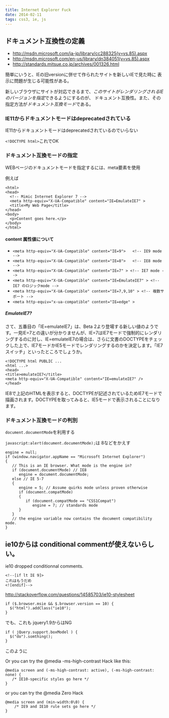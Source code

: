 ```yaml
---
title: Internet Explorer Fuck
date: 2014-02-11
tags: css3, ie, js
---
```



## ドキュメント互換性の定義

* <http://msdn.microsoft.com/ja-jp/library/cc288325(v=vs.85).aspx>
* <http://msdn.microsoft.com/en-us/library/dn384051(v=vs.85).aspx>
* <http://standards.mitsue.co.jp/archives/001326.html>

簡単にいうと、IEの旧versionに併せて作られたサイトを新しいIEで見た時に
表示に問題が生じる可能性がある。

新しいブラウザにサイトが対応できるまで、*このサイトがレンダリングされるIEのバージョンを指定*できるようにするのが、
ドキュメント互換性。また、その指定方法が*ドキュメント互換モード*である。

### IE11からドキュメントモードはdeprecatedされている

IE11からドキュメントモードはdeprecatedされているのでいらない

`<!DOCTYPE html>`これでOK

### ドキュメント互換モードの指定

WEBページのドキュメントモードを指定するには、meta要素を使用

例えば

```
<html>
<head>
  <!-- Mimic Internet Explorer 7 -->
  <meta http-equiv="X-UA-Compatible" content="IE=EmulateIE7" >
  <title>My Web Page</title>
</head>
<body>
  <p>Content goes here.</p>
</body>
</html> 
```

#### content 属性値について

* `<meta http-equiv="X-UA-Compatible" content="IE=9">   <!-- IE9 mode -->`
* `<meta http-equiv="X-UA-Compatible" content="IE=8">   <!-- IE8 mode -->`
* `<meta http-equiv="X-UA-Compatible" content="IE=7" > <!-- IE7 mode -->`
* `<meta http-equiv="X-UA-Compatible" content="IE=EmulateIE7" > <!-- IE7 のロジックmode -->`
* `<meta http-equiv="X-UA-Compatible" content="IE=7,9,10" > <!-- 複数サポート -->`
* `<meta http-equiv="x-ua-compatible" content="IE=edge" >`


##### EmulateIE7?

さて、五番目の「IE=emulateIE7」は、Beta 2より登場する新しい値のようです。一見IE=7との違いが分かりませんが、IE=7はIE7モードで強制的にレンダリングするのに対し、IE=emulateIE7の場合は、さらに文書のDOCTYPEをチェックした上で、IE7モードかIE5モードでレンダリングするのかを決定します。「IE7スイッチ」といったところでしょうか。

```
<!DOCTYPE html PUBLIC ...
<html ...>
<head>
<title>emulateIE7</title>
<meta http-equiv="X-UA-Compatible" content="IE=emulateIE7" />
</head>
```

IE8で上記のHTMLを表示すると、DOCTYPEが記述されているためIE7モードで描画されます。DOCTYPEを取ってみると、IE5モードで表示されることになります。

### ドキュメント互換モードの判別

`document.documentMode`を利用する

`javascript:alert(document.documentMode);`は 8などをかえす

```
engine = null;
if (window.navigator.appName == "Microsoft Internet Explorer")
{
   // This is an IE browser. What mode is the engine in?
   if (document.documentMode) // IE8
      engine = document.documentMode;
   else // IE 5-7
   {
      engine = 5; // Assume quirks mode unless proven otherwise
      if (document.compatMode)
      {
         if (document.compatMode == "CSS1Compat")
            engine = 7; // standards mode
      }
   }
   // the engine variable now contains the document compatibility mode.
}

```



## ie10からは conditional commentが使えないらしい。
ie10 dropped conditionnal comments.

```
<!--[if lt IE 9]>
これはもうだめ
<![endif]-->
```



<http://stackoverflow.com/questions/14585703/ie10-stylesheet>

```
if ($.browser.msie && $.browser.version == 10) {
  $("html").addClass("ie10");
}
```
でも、これも jquery1.9からはNG

```
if ( jQuery.support.boxModel ) {
  $("do").somthing();
}
```
このように

Or you can try the @media -ms-high-contrast Hack like this:

```
@media screen and (-ms-high-contrast: active), (-ms-high-contrast: none) {
   /* IE10-specific styles go here */
}
```
or you can try the @media Zero Hack

```
@media screen and (min-width:0\0) {
    /* IE9 and IE10 rule sets go here */
}
```